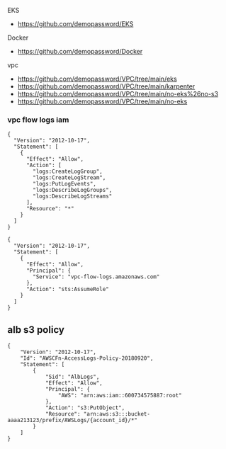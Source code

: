 EKS
- https://github.com/demopassword/EKS

Docker
- https://github.com/demopassword/Docker

vpc
- https://github.com/demopassword/VPC/tree/main/eks
- https://github.com/demopassword/VPC/tree/main/karpenter
- https://github.com/demopassword/VPC/tree/main/no-eks%26no-s3
- https://github.com/demopassword/VPC/tree/main/no-eks

### vpc flow logs iam
```
{
  "Version": "2012-10-17",
  "Statement": [
    {
      "Effect": "Allow",
      "Action": [
        "logs:CreateLogGroup",
        "logs:CreateLogStream",
        "logs:PutLogEvents",
        "logs:DescribeLogGroups",
        "logs:DescribeLogStreams"
      ],
      "Resource": "*"
    }
  ]
}
```
```
{
  "Version": "2012-10-17",
  "Statement": [
    {
      "Effect": "Allow",
      "Principal": {
        "Service": "vpc-flow-logs.amazonaws.com"
      },
      "Action": "sts:AssumeRole"
    }
  ]
}
```

## alb s3 policy
```
{
    "Version": "2012-10-17",
    "Id": "AWSCFn-AccessLogs-Policy-20180920",
    "Statement": [
        {
            "Sid": "AlbLogs",
            "Effect": "Allow",
            "Principal": {
                "AWS": "arn:aws:iam::600734575887:root"
            },
            "Action": "s3:PutObject",
            "Resource": "arn:aws:s3:::bucket-aaaa213123/prefix/AWSLogs/{account_id}/*"
        }
    ]
}
```
